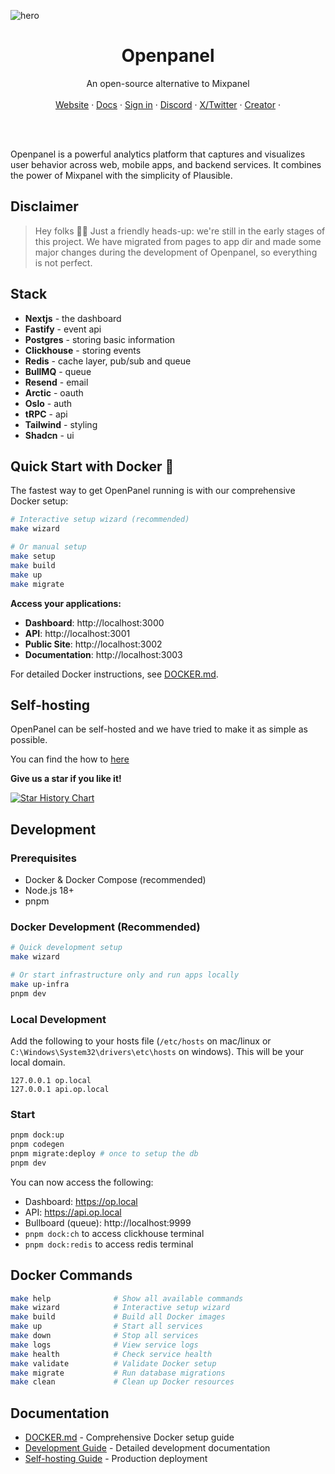 ![hero](apps/public/public/ogimage.jpg)

<p align="center">
	<h1 align="center"><b>Openpanel</b></h1>
<p align="center">
    An open-source alternative to Mixpanel
    <br />
    <br />
    <a href="https://openpanel.dev">Website</a>
    ·
    <a href="https://openpanel.dev/docs">Docs</a>
    ·
    <a href="https://dashboard.openpanel.dev">Sign in</a>
    ·
    <a href="https://go.openpanel.dev/discord">Discord</a>
    ·
    <a href="https://twitter.com/OpenPanelDev">X/Twitter</a>
    ·
    <a href="https://twitter.com/CarlLindesvard">Creator</a>
    ·
  </p>
  <br />
  <br />
</p>
  
Openpanel is a powerful analytics platform that captures and visualizes user behavior across web, mobile apps, and backend services. It combines the power of Mixpanel with the simplicity of Plausible.

## Disclaimer

> Hey folks 👋🏻 Just a friendly heads-up: we're still in the early stages of this project. We have migrated from pages to app dir and made some major changes during the development of Openpanel, so everything is not perfect.

## Stack

- **Nextjs** - the dashboard
- **Fastify** - event api
- **Postgres** - storing basic information
- **Clickhouse** - storing events
- **Redis** - cache layer, pub/sub and queue
- **BullMQ** - queue
- **Resend** - email
- **Arctic** - oauth
- **Oslo** - auth
- **tRPC** - api
- **Tailwind** - styling
- **Shadcn** - ui

## Quick Start with Docker 🐳

The fastest way to get OpenPanel running is with our comprehensive Docker setup:

```bash
# Interactive setup wizard (recommended)
make wizard

# Or manual setup
make setup
make build
make up
make migrate
```

**Access your applications:**

- **Dashboard**: http://localhost:3000
- **API**: http://localhost:3001
- **Public Site**: http://localhost:3002
- **Documentation**: http://localhost:3003

For detailed Docker instructions, see [DOCKER.md](DOCKER.md).

## Self-hosting

OpenPanel can be self-hosted and we have tried to make it as simple as possible.

You can find the how to [here](https://openpanel.dev/docs/self-hosting/self-hosting)

**Give us a star if you like it!**

[![Star History Chart](https://api.star-history.com/svg?repos=Openpanel-dev/openpanel&type=Date)](https://star-history.com/#Openpanel-dev/openpanel&Date)

## Development

### Prerequisites

- Docker & Docker Compose (recommended)
- Node.js 18+
- pnpm

### Docker Development (Recommended)

```bash
# Quick development setup
make wizard

# Or start infrastructure only and run apps locally
make up-infra
pnpm dev
```

### Local Development

Add the following to your hosts file (`/etc/hosts` on mac/linux or `C:\Windows\System32\drivers\etc\hosts` on windows). This will be your local domain.

```
127.0.0.1 op.local
127.0.0.1 api.op.local
```

### Start

```bash
pnpm dock:up
pnpm codegen
pnpm migrate:deploy # once to setup the db
pnpm dev
```

You can now access the following:

- Dashboard: https://op.local
- API: https://api.op.local
- Bullboard (queue): http://localhost:9999
- `pnpm dock:ch` to access clickhouse terminal
- `pnpm dock:redis` to access redis terminal

## Docker Commands

```bash
make help              # Show all available commands
make wizard            # Interactive setup wizard
make build             # Build all Docker images
make up                # Start all services
make down              # Stop all services
make logs              # View service logs
make health            # Check service health
make validate          # Validate Docker setup
make migrate           # Run database migrations
make clean             # Clean up Docker resources
```

## Documentation

- [DOCKER.md](DOCKER.md) - Comprehensive Docker setup guide
- [Development Guide](https://openpanel.dev/docs) - Detailed development documentation
- [Self-hosting Guide](https://openpanel.dev/docs/self-hosting/self-hosting) - Production deployment

